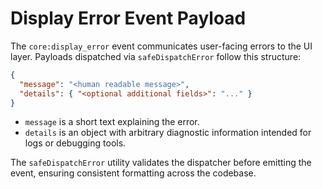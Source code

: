 # Display Error Event Payload

The `core:display_error` event communicates user-facing errors to the UI layer. Payloads dispatched via `safeDispatchError` follow this structure:

```json
{
  "message": "<human readable message>",
  "details": { "<optional additional fields>": "..." }
}
```

- `message` is a short text explaining the error.
- `details` is an object with arbitrary diagnostic information intended for logs or debugging tools.

The `safeDispatchError` utility validates the dispatcher before emitting the event, ensuring consistent formatting across the codebase.
